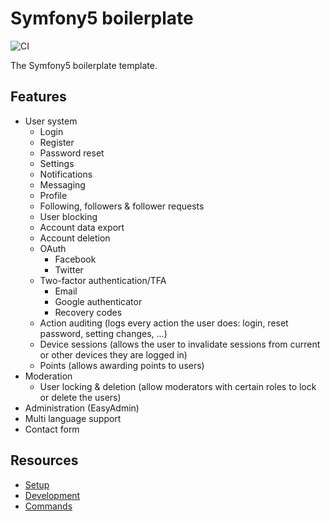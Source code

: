 # Symfony5 boilerplate

![CI](https://github.com/bobalazek/corcosoft-boilerplate/workflows/Development%20Workflow/badge.svg)

The Symfony5 boilerplate template.

## Features

* User system
  * Login
  * Register
  * Password reset
  * Settings
  * Notifications
  * Messaging
  * Profile
  * Following, followers & follower requests
  * User blocking
  * Account data export
  * Account deletion
  * OAuth
    * Facebook
    * Twitter
  * Two-factor authentication/TFA
    * Email
    * Google authenticator
    * Recovery codes
  * Action auditing (logs every action the user does: login, reset password, setting changes, ...)
  * Device sessions (allows the user to invalidate sessions from current or other devices they are logged in)
  * Points (allows awarding points to users)
* Moderation
  * User locking & deletion (allow moderators with certain roles to lock or delete the users)
* Administration (EasyAdmin)
* Multi language support
* Contact form

## Resources

* [Setup](docs/setup.md)
* [Development](docs/development.md)
* [Commands](docs/commands.md)
